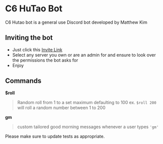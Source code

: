 # C6 HuTao Bot

C6 Hutao bot is a general use Discord bot developed by Matthew Kim

## Inviting the bot
- Just click this [Invite Link](https://discord.com/api/oauth2/authorize?client_id=1204668118966861824&permissions=8&scope=bot+applications.commands)
- Select any server you own or are an admin for and ensure to look over the permissions the bot asks for
- Enjoy

## Commands
**$roll**
> Random roll from 1 to a set maximum defaulting to 100
> ex. `$roll 200` will roll a random number between 1 to 200

**gm**
> custom tailored good morning messages whenever a user types `'gm'`
> 




Please make sure to update tests as appropriate.


